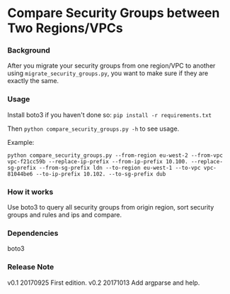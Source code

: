 # Compare Security Groups between Two Regions/VPCs

### Background

After you migrate your security groups from one region/VPC to another using `migrate_security_groups.py`, you want to make sure if they are exactly the same.

### Usage

Install boto3 if you haven't done so: `pip install -r requirements.txt`

Then `python compare_security_groups.py -h` to see usage.

Example:

`python compare_security_groups.py --from-region eu-west-2 --from-vpc vpc-f21cc59b --replace-ip-prefix --from-ip-prefix 10.100. --replace-sg-prefix --from-sg-prefix ldn --to-region eu-west-1 --to-vpc vpc-81044be6 --to-ip-prefix 10.102. --to-sg-prefix dub`

### How it works

Use boto3 to query all security groups from origin region, sort security groups and rules and ips and compare.

### Dependencies

boto3

### Release Note

v0.1    20170925    First edition.
v0.2    20171013    Add argparse and help.